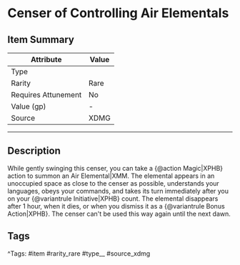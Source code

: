 # Censer of Controlling Air Elementals

## Item Summary

| Attribute            | Value                        |
|----------------------|------------------------------|
| Type                 |   |
| Rarity               | Rare             |
| Requires Attunement  | No                |
| Value (gp)           | -    |
| Source               | XDMG |

---

## Description

While gently swinging this censer, you can take a {@action Magic|XPHB} action to summon an Air Elemental|XMM. The elemental appears in an unoccupied space as close to the censer as possible, understands your languages, obeys your commands, and takes its turn immediately after you on your {@variantrule Initiative|XPHB} count. The elemental disappears after 1 hour, when it dies, or when you dismiss it as a {@variantrule Bonus Action|XPHB}. The censer can't be used this way again until the next dawn.

## Tags

^Tags: #item #rarity_rare #type__ #source_xdmg